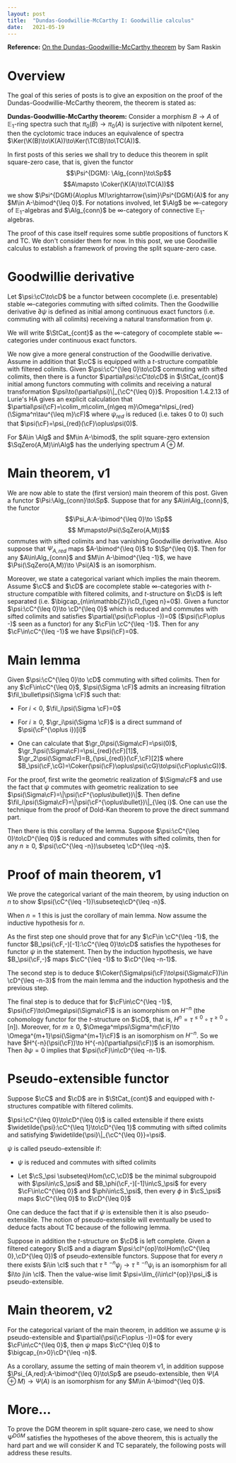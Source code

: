 ```yaml
---
layout: post
title:  "Dundas-Goodwillie-McCarthy I: Goodwillie calculus"
date:   2021-05-19
---
```


  <script type="text/x-mathjax-config">
    MathJax.Hub.Config({
      tex2jax: {
        inlineMath: [['$','$'], ['\\(','\\)']]
      },
      TeX: {
        extensions: ["AMSmath.js", "AMSsymbols.js", "AMScd.js"]
      },
      displayAlign: "center",
      displayIndent: "2em",
    });
  </script>
  <script type="text/javascript" src="https://cdnjs.cloudflare.com/ajax/libs/mathjax/2.7.1/MathJax.js?config=TeX-MML-AM_CHTML"></script>

<div style="display:none">

</div>

**Reference:** [On the Dundas-Goodwillie-McCarthy theorem](https://arxiv.org/pdf/1807.06709.pdf) by Sam Raskin

# Overview
The goal of this series of posts is to give an exposition on the proof of the Dundas-Goodwillie-McCarthy theorem, the theorem is stated as:

**Dundas-Goodwillie-McCarthy theorem:** Consider a morphism $B\to A$ of $\mathbb{E}_1$-ring spectra such that $\pi_0(B)\to\pi_0(A)$ is surjective with nilpotent kernel, then the cyclotomic trace induces an equivalence of spectra $\Ker(\K(B)\to\K(A))\to\Ker(\TC(B)\to\TC(A))$.

In first posts of this series we shall try to deduce this theorem in split square-zero case, that is, given the functor
$$\Psi^{DGM}: \Alg_{conn}\to\Sp$$
$$A\mapsto \Coker(\K(A)\to\TC(A))$$
we show $\Psi^{DGM}(A\oplus M)\xrightarrow{\sim}\Psi^{DGM}(A)$ for any $M\in A-\bimod^{\leq 0}$. For notations involved, let $\Alg$ be $\infty$-category of $\mathbb{E}_1$-algebras and $\Alg_{conn}$ be $\infty$-category of connective $\mathbb{E}_1$-algebras.

The proof of this case itself requires some subtle propositions of functors K and TC. We don't consider them for now. In this post, we use Goodwillie calculus to establish a framework of proving the split square-zero case.

# Goodwillie derivative
Let $\psi:\cC\to\cD$ be a functor between cocomplete (i.e. presentable) stable $\infty$-categories commuting with sifted colimits. Then the Goodwillie derivative $\partial\psi$ is defined as initial among continuous exact functors (i.e. commuting with all colimits) receiving a natural transformation from $\psi$. 

We will write $\StCat_{cont}$ as the $\infty$-category of cocomplete stable $\infty$-categories under continuous exact functors.

We now give a more general construction of the Goodwillie derivative. Assume in addition that $\cC$ is equipped with a $t$-structure compatible with filtered colimits. Given $\psi:\cC^{\leq 0}\to\cD$ commuting with sifted colimits, then there is a functor $\partial\psi:\cC\to\cD$ in $\StCat_{cont}$ initial among functors commuting with colimits and receiving a natural transformation $\psi\to(\partial\psi)\|_{\cC^{\leq 0}}$. Proposition 1.4.2.13 of Lurie's HA gives an explicit calculation that $\partial\psi(\cF)=\colim_m\colim_{n\geq m}\Omega^n\psi_{red}(\Sigma^n\tau^{\leq m}\cF)$ where $\psi_{red}$ is reduced (i.e. takes 0 to 0) such that $\psi(\cF)=\psi_{red}(\cF)\oplus\psi(0)$. 

For $A\in \Alg$ and $M\in A-\bimod$, the split square-zero extension $\SqZero(A,M)\in\Alg$ has the underlying spectrum $A\oplus M$.

# Main theorem, v1
We are now able to state the (first version) main theorem of this post. Given a functor $\Psi:\Alg_{conn}\to\Sp$. Suppose that for any $A\in\Alg_{conn}$, the functor
$$\Psi_A:A-\bimod^{\leq 0}\to \Sp$$
$$ M\mapsto\Psi(\SqZero(A,M))$$
commutes with sifted colimits and has vanishing Goodwillie derivative. Also suppose that $\Psi_{A,red}$ maps $A-\bimod^{\leq 0}$ to $\Sp^{\leq 0}$. Then for any $A\in\Alg_{conn}$ and $M\in A-\bimod^{\leq -1}$, we have $\Psi(\SqZero(A,M))\to \Psi(A)$ is an isomorphism.

Moreover, we state a categorical variant which implies the main theorem. Assume $\cC$ and $\cD$ are cocomplete stable $\infty$-categories with $t$-structure compatible with filtered colimits, and $t$-structure on $\cD$ is left separated (i.e. $\bigcap_{n\in\mathbb{Z}}\cD_{\geq n}=0$). Given a functor $\psi:\cC^{\leq 0}\to \cD^{\leq 0}$ which is reduced and commutes with sifted colimits and satisfies $\partial(\psi(\cF\oplus -))=0$ ($\psi(\cF\oplus -)$ seen as a functor) for any $\cF\in \cC^{\leq -1}$. Then for any $\cF\in\cC^{\leq -1}$ we have $\psi(\cF)=0$.

# Main lemma
Given $\psi:\cC^{\leq 0}\to \cD$ commuting with sifted colimits. Then for any $\cF\in\cC^{\leq 0}$, $\psi(\Sigma \cF)$ admits an increasing filtration $\fil_\bullet\psi(\Sigma \cF)$ such that:

* For $i<0$, $\fil_i\psi(\Sigma \cF)=0$

* For $i\geq 0$, $\gr_i\psi(\Sigma \cF)$ is a direct summand of $\psi(\cF^{\oplus i})[i]$

* One can calculate that $\gr_0\psi(\Sigma\cF)=\psi(0)$, $\gr_1\psi(\Sigma\cF)=\psi_{red}(\cF)[1]$, $\gr_2\psi(\Sigma\cF)=B_{\psi_{red}}(\cF,\cF)[2]$ where $B_\psi(\cF,\cG)=\Coker(\psi(\cF)\oplus\psi(\cG)\to\psi(\cF\oplus\cG))$.

For the proof, first write the geometric realization of $\Sigma\cF$ and use the fact that $\psi$ commutes with geometric realization to see $\psi(\Sigma\cF)=\|\psi(\cF^{\oplus\bullet})\|$. Then define $\fil_i\psi(\Sigma\cF)=\|\psi(\cF^{\oplus\bullet})\|_{\leq i}$. One can use the technique from the proof of Dold-Kan theorem to prove the direct summand part.

Then there is this corollary of the lemma. Suppose $\psi:\cC^{\leq 0}\to\cD^{\leq 0}$ is reduced and commutes with sifted colimits, then for any $n\geq 0$, $\psi(\cC^{\leq -n})\subseteq \cD^{\leq -n}$.

# Proof of main theorem, v1
We prove the categorical variant of the main theorem, by using induction on $n$ to show $\psi(\cC^{\leq -1})\subseteq\cD^{\leq -n}$.

When $n=1$ this is just the corollary of main lemma. Now assume the inductive hypothesis for $n$.

As the first step one should prove that for any $\cF\in \cC^{\leq -1}$, the functor $B_\psi(\cF,-)[-1]:\cC^{\leq 0}\to\cD$ satisfies the hypotheses for functor $\psi$ in the statement. Then by the induction hypothesis, we have $B_\psi(\cF,-)$ maps $\cC^{\leq -1}$ to $\cD^{\leq -n-1}$.

The second step is to deduce $\Coker(\Sigma\psi(\cF)\to\psi(\Sigma\cF))\in \cD^{\leq -n-3}$ from the main lemma and the induction hypothesis and the previous step.

The final step is to deduce that for $\cF\in\cC^{\leq -1}$, $\psi(\cF)\to\Omega\psi(\Sigma\cF)$ is an isomorphism on $H^{-n}$ (the cohomology functor for the $t$-structure on $\cD$, that is, $H^n=\tau^{\leq 0}\circ\tau^{\geq 0}\circ[n]$). Moreover, for $m\geq 0$, $\Omega^m\psi\Sigma^m(\cF)\to \Omega^{m+1}\psi(\Sigma^{m+1}\cF)$ is an isomorphism on $H^{-n}$. So we have $H^{-n}(\psi(\cF))\to H^{-n}(\partial\psi(\cF))$ is an isomorphism. Then $\partial\psi=0$ implies that $\psi(\cF)\in\cD^{\leq -n-1}$.

# Pseudo-extensible functor
Suppose $\cC$ and $\cD$ are in $\StCat_{cont}$ and equipped with $t$-structures compatible with filtered colimits.

$\psi:\cC^{\leq 0}\to\cD^{\leq 0}$ is called extensible if there exists $\widetilde{\psi}:\cC^{\leq 1}\to\cD^{\leq 1}$ commuting with sifted colimits and satisfying $\widetilde{\psi}\|_{\cC^{\leq 0}}=\psi$.

$\psi$ is called pseudo-extensible if:

* $\psi$ is reduced and commutes with sifted colimits

* Let $\cS_\psi \subseteq\Hom(\cC,\cD)$ be the minimal subgroupoid with $\psi\in\cS_\psi$ and $B_\phi(\cF,-)[-1]\in\cS_\psi$ for every $\cF\in\cC^{\leq 0}$ and $\phi\in\cS_\psi$, then every $\phi$ in $\cS_\psi$ maps $\cC^{\leq 0}$ to $\cD^{\leq 0}$

One can deduce the fact that if $\psi$ is extensible then it is also pseudo-extensible. The notion of pseudo-extensible will eventually be used to deduce facts about TC because of the following lemma.

Suppose in addition the $t$-structure on $\cD$ is left complete. Given a filtered category $\cI$ and a diagram $\psi:\cI^{op}\to\Hom(\cC^{\leq 0},\cD^{\leq 0})$ of pseudo-extensible functors. Suppose that for every $n$ there exists $i\in \cI$ such that $\tau^{\geq -n}\psi_j\to \tau^{\geq -n}\psi_i$ is an isomorphism for all $i\to j\in \cI$. Then the value-wise limit $\psi=\lim_{i\in\cI^{op}}\psi_i$ is pseudo-extensible.

# Main theorem, v2
For the categorical variant of the main theorem, in addition we assume $\psi$ is pseudo-extensible and $\partial(\psi(\cF\oplus -))=0$ for every $\cF\in\cC^{\leq 0}$, then $\psi$ maps $\cC^{\leq 0}$ to $\bigcap_{n>0}\cD^{\leq -n}$.

As a corollary, assume the setting of main theorem v1, in addition suppose $\Psi_{A,red}:A-\bimod^{\leq 0}\to\Sp$ are pseudo-extensible, then $\Psi(A\oplus M)\to\Psi(A)$ is an isomorphism for any $M\in A-\bimod^{\leq 0}$.

# More...
To prove the DGM theorem in split square-zero case, we need to show $\Psi^{DGM}$ satisfies the hypotheses of the above theorem, this is actually the hard part and we will consider K and TC separately, the following posts will address these results.